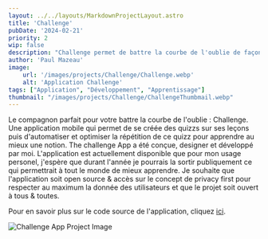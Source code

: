 ```yaml
---
layout: ../../layouts/MarkdownProjectLayout.astro
title: 'Challenge'
pubDate: '2024-02-21'
priority: 2
wip: false
description: "Challenge permet de battre la courbe de l'oublie de façon automatique et ludique. En utilisant la force de l'intelligence artificielle il est facile de synthétiser une notion et créer un quizz permettant la répétition espacée."
author: 'Paul Mazeau'
image:
    url: '/images/projects/Challenge/Challenge.webp'
    alt: 'Application Challenge'
tags: ["Application", "Développement", "Apprentissage"]
thumbnail: "/images/projects/Challenge/ChallengeThumbmail.webp"
---
```

Le compagnon parfait pour votre battre la courbe de l'oublie : Challenge. Une application mobile qui permet de se créée des quizzs sur ses leçons puis d'automatiser et optimiser la répétition de ce quizz pour apprendre au mieux une notion. The challenge App a été conçue, designer et développé par moi. L'application est actuellement disponible que pour mon usage personel, j'espère que durant l'année je pourrais la sortir publiquement ce qui permettrait à tout le monde de mieux apprendre. Je souhaite que l'application soit open source & accès sur le concept de privacy first pour respecter au maximum la donnée des utilisateurs et que le projet soit ouvert à tous & toutes.

Pour en savoir plus sur le code source de l'application, cliquez [ici](https://github.com/PaulMazeau/TheChallengeApp).

<img src="/images/projects/Challenge/Challenge.webp" alt="Challenge App Project Image" class="blog-content-image"/>
